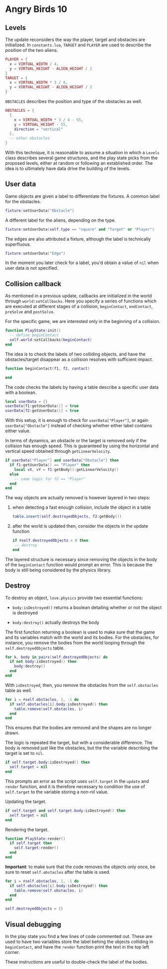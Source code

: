 # Angry Birds 10

## Levels

The update reconsiders the way the player, target and obstacles are initialized. In `constants.lua`, `TARGET` and `PLAYER` are used to describe the position of the two aliens.

```lua
PLAYER = {
  x = VIRTUAL_WIDTH / 4,
  y = VIRTUAL_HEIGHT - ALIEN_HEIGHT / 2
}
TARGET = {
  x = VIRTUAL_WIDTH * 3 / 4,
  y = VIRTUAL_HEIGHT - ALIEN_HEIGHT / 2
}
```

`OBSTACLES` describes the position and type of the obstacles as well.

```lua
OBSTACLES = {
  {
    x = VIRTUAL_WIDTH * 3 / 4 - 55,
    y = VIRTUAL_HEIGHT - 55,
    direction = "vertical"
  },
  -- other obstacles
}
```

With this technique, it is reasonable to assume a situation in which a `Levels` class describes several game structures, and the play state picks from the proposed levels, either at random or following an established order. The idea is to ultimately have data drive the building of the levels.

## User data

Game objects are given a label to differentiate the fixtures. A common label for the obstacles.

```lua
fixture:setUserData("Obstacle")
```

A different label for the aliens, depending on the type.

```lua
fixture:setUserData(self.type == "square" and "Target" or "Player")
```

The edges are also attributed a fixture, although the label is technically superfluous.

```lua
fixture:setUserData("Edge")
```

In the moment you later check for a label, you'd obtain a value of `nil` when user data is not specified.

## Collision callback

As mentioned in a previous update, callbacks are initialized in the world through `world:setCallbacks`. Here you specify a series of functions which are executed at different stages of a collision, `beginContact`, `endContact`, `preSolve` and `postSolve`.

For the specific game, we are interested only in the beginning of a collision.

```lua
function PlayState:init()
  -- define beginContact
  self.world:setCallbacks(beginContact)
end
```

The idea is to check the labels of two colliding objects, and have the obstacles/target disappear as a collision resolves with sufficient impact.

```lua
function beginContact(f1, f2, contact)

end
```

The code checks the labels by having a table describe a specific user data with a boolean.

```lua
local userData = {}
userData[f1:getUserData()] = true
userData[f2:getUserData()] = true
```

With this setup, it is enough to check for `userData["Player"]`, or again `userData["Obstacle"]` instead of checking whether either label contains either value.

In terms of dynamics, an obstacle or the target is removed only if the collision has enough speed. This is guaranteed by using the horizontal and vertical speed obtained through `getLinearVelocity`.

```lua
if userData["Player"] and userData["Obstacle"] then
  if f1:getUserData() == "Player" then
    local vX, vY = f1:getBody():getLinearVelocity()
  else
    -- same logic for f2 == "Player"
  end
end
```

The way objects are actually removed is however layered in two steps:

1. when detecting a fast enough collision, include the object in a table

   ```lua
   table.insert(self.destroyedObjects, f2:getBody())
   ```

2. after the world is updated then, consider the objects in the update function

   ```lua
   if #self.destroyedObjects > 0 then
    -- destroy
   end
   ```

The layered structure is necessary since removing the objects in the body of the `beginContact` function would prompt an error. This is because the body is still being considered by the physics library.

## Destroy

To destroy an object, `love.physics` provide two essential functions:

- `body:isDestroyed()` returns a boolean detailing whether or not the object is destroyed

- `body:destroy()` actually destroys the body

The first function returning a boolean is used to make sure that the game and its variables match with the world and its bodies. For the obstacles, for instance, you remove the bodies from the world looping through the `self.destroyedObjects` table.

```lua
for k, body in pairs(self.destroyedObjects) do
  if not body:isDestroyed() then
    body:destroy()
  end
end
```

With `isDestroyed`, then, you remove the obstacles from the `self.obstacles` table as well.

```lua
for i = #self.obstacles, 1, -1 do
  if self.obstacles[i].body:isDestroyed() then
    table.remove(self.obstacles, i)
  end
end
```

This ensures that the bodies are removed and the shapes are no longer drawn.

The logic is repeated the target, but with a considerable difference. The body is removed just like the obstacles, but the the variable describing the target is set to `nil`.

```lua
if self.target.body:isDestroyed() then
  self.target = nil
end
```

This prompts an error as the script uses `self.target` in the `update` and `render` function, and it is therefore necessary to condition the use of `self.target` to the variable storing a non-nil value.

Updating the target.

```lua
if self.target and self.target.body:isDestroyed() then
  self.target = nil
end
```

Rendering the target.

```lua
function PlayState:render()
  if self.target then
    self.target:render()
  end
end
```

**Important**: to make sure that the code removes the objects only once, be sure to reset `self.obstacles` after the table is used.

```lua
for i = #self.obstacles, 1, -1 do
  if self.obstacles[i].body:isDestroyed() then
    table.remove(self.obstacles, i)
  end
end

self.destroyedObjects = {}
```

## Visual debugging

In the play state you find a few lines of code commented out. These are used to have two variables store the label behing the objects colliding in `beginContact`, and have the `render` function print the text in the top left corner.

These instructions are useful to double-check the label of the bodies.
